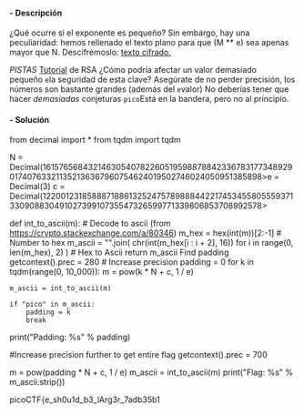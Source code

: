 #### - **Descripción** 
¿Qué ocurre si el exponente es pequeño? Sin embargo, hay una peculiaridad: hemos rellenado el texto plano para que (M ** e) sea apenas mayor que N. Descifrémoslo: [texto cifrado.](https://mercury.picoctf.net/static/81689952b7442c3e23a9f703198c0a4c/ciphertext)

*PISTAS* 
[Tutorial](https://en.wikipedia.org/wiki/RSA_\(cryptosystem\)) de RSA[](https://en.wikipedia.org/wiki/RSA_\(cryptosystem\))
¿Cómo podría afectar un valor demasiado pequeño `e`la seguridad de esta clave?
Asegúrate de no perder precisión, los números son bastante grandes (además del `e`valor)
No deberías tener que hacer _demasiadas_ conjeturas
`pico`Está en la bandera, pero no al principio.

#### - **Solución** 
from decimal import *
from tqdm import tqdm

N = Decimal(16157656843214630540782260519598878842336783177348929017407633211352136367960754624019502746024050951385898>e = Decimal(3)
c = Decimal(12200123185888718861325247578988844221745345580555937133090883049102739910735547326599771339806853708992578>

def int_to_ascii(m):
    # Decode to ascii (from https://crypto.stackexchange.com/a/80346)
    m_hex = hex(int(m))[2:-1]  # Number to hex
    m_ascii = "".join(
        chr(int(m_hex[i : i + 2], 16)) for i in range(0, len(m_hex), 2)
    )  # Hex to Ascii
    return m_ascii
Find padding
getcontext().prec = 280  # Increase precision
padding = 0
for k in tqdm(range(0, 10_000)):
    m = pow(k * N + c, 1 / e)

    m_ascii = int_to_ascii(m)

    if "pico" in m_ascii:
        padding = k
        break

print("Padding: %s" % padding)

#Increase precision further to get entire flag
getcontext().prec = 700

m = pow(padding * N + c, 1 / e)
m_ascii = int_to_ascii(m)
print("Flag: %s" % m_ascii.strip())

picoCTF{e_sh0u1d_b3_lArg3r_7adb35b1